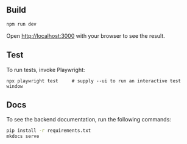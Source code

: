 ## Build

```bash
npm run dev
```

Open [http://localhost:3000](http://localhost:3000) with your browser to see the result.

## Test

To run tests, invoke Playwright:

```
npx playwright test     # supply --ui to run an interactive test window
```

## Docs

To see the backend documentation, run the following commands:

```bash
pip install -r requirements.txt
mkdocs serve
```
